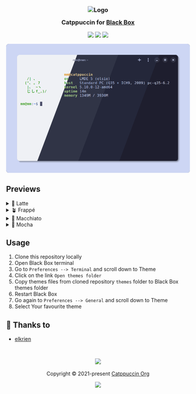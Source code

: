 <h3 align="center">
	<img src="https://raw.githubusercontent.com/catppuccin/catppuccin/main/assets/logos/exports/1544x1544_circle.png" width="100" alt="Logo"/><br/>
	<img src="https://raw.githubusercontent.com/catppuccin/catppuccin/main/assets/misc/transparent.png" height="30" width="0px"/>
	Catppuccin for <a href="https://gitlab.gnome.org/raggesilver/blackbox">Black Box</a>
	<img src="https://raw.githubusercontent.com/catppuccin/catppuccin/main/assets/misc/transparent.png" height="30" width="0px"/>
</h3>

<p align="center">
    <a href="https://github.com/catppuccin/blackbox/stargazers"><img src="https://img.shields.io/github/stars/catppuccin/blackbox?colorA=363a4f&colorB=b7bdf8&style=for-the-badge"></a>
    <a href="https://github.com/catppuccin/blackbox/issues"><img src="https://img.shields.io/github/issues/catppuccin/blackbox?colorA=363a4f&colorB=f5a97f&style=for-the-badge"></a>
    <a href="https://github.com/catppuccin/blackbox/contributors"><img src="https://img.shields.io/github/contributors/catppuccin/blackbox?colorA=363a4f&colorB=a6da95&style=for-the-badge"></a>
</p>

<p align="center">
  <img src="https://raw.githubusercontent.com/catppuccin/blackbox/main/assets/cat-blackbox.png"/>
</p>

## Previews

<details>
<summary>🌻 Latte</summary>
  <img src="https://raw.githubusercontent.com/catppuccin/blackbox/main/assets/blackbox-latte.png"/>
</details>
<details>
<summary>🪴 Frappé</summary>
  <img src="https://raw.githubusercontent.com/catppuccin/blackbox/main/assets/blackbox-frappe.png"/>
</details>
<details>
<summary>🌺 Macchiato</summary>
  <img src="https://raw.githubusercontent.com/catppuccin/blackbox/main/assets/blackbox-macchiato.png"/>
</details>
<details>
<summary>🌿 Mocha</summary>
  <img src="https://raw.githubusercontent.com/catppuccin/blackbox/main/assets/blackbox-mocha.png"/>
</details>

## Usage

1. Clone this repository locally
2. Open Black Box terminal
3. Go to `Preferences --> Terminal` and scroll down to Theme
4. Click on the link `Open themes folder`
5. Copy themes files from cloned repository `themes` folder to Black Box themes folder
6. Restart Black Box
7. Go again to `Preferences --> General` and scroll down to Theme
8. Select Your favourite theme

## 💝 Thanks to

- [elkrien](https://github.com/elkrien)

&nbsp;

<p align="center"><img src="https://raw.githubusercontent.com/catppuccin/catppuccin/main/assets/footers/gray0_ctp_on_line.svg?sanitize=true" /></p>
<p align="center">Copyright &copy; 2021-present <a href="https://github.com/catppuccin" target="_blank">Catppuccin Org</a>
<p align="center"><a href="https://github.com/catppuccin/catppuccin/blob/main/LICENSE"><img src="https://img.shields.io/static/v1.svg?style=for-the-badge&label=License&message=MIT&logoColor=d9e0ee&colorA=363a4f&colorB=b7bdf8"/></a></p>
